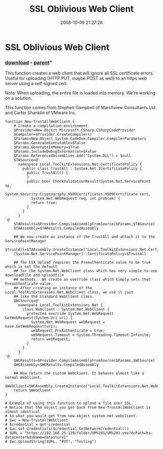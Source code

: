 ﻿---
pid:            634
parent:         633
children:       
poster:         Stephen Campbell
title:          SSL Oblivious Web Client
date:           2008-10-09 21:27:28
format:         posh
---

# SSL Oblivious Web Client

### [download](634.ps1) - [parent](633.md)"

This function creates a web client that will ignore all SSL certificate errors. Useful for uploading (HTTP PUT, maybe POST as well) to an https web server using a self-signed cert.

Note: When uploading, the entire file is loaded into memory.  We're working on a solution.

This function comes from Stephen Campbell of Marchview Consultants Ltd and Carter Shanklin of VMware Inc.

```posh
function New-TrustAllWebClient {
	# Create a compilation environment
	$Provider=New-Object Microsoft.CSharp.CSharpCodeProvider
	$Compiler=$Provider.CreateCompiler()
	$Params=New-Object System.CodeDom.Compiler.CompilerParameters
	$Params.GenerateExecutable=$False
	$Params.GenerateInMemory=$True
	$Params.IncludeDebugInformation=$False
	$Params.ReferencedAssemblies.Add("System.DLL") > $null
	$TASource=@'
	  namespace Local.ToolkitExtensions.Net.CertificatePolicy {
	    public class TrustAll : System.Net.ICertificatePolicy {
	      public TrustAll() { 
	      }
	      public bool CheckValidationResult(System.Net.ServicePoint sp,
	        System.Security.Cryptography.X509Certificates.X509Certificate cert, 
	        System.Net.WebRequest req, int problem) {
	        return true;
	      }
	    }
	  }
'@ 
	$TAResults=$Provider.CompileAssemblyFromSource($Params,$TASource)
	$TAAssembly=$TAResults.CompiledAssembly

	## We now create an instance of the TrustAll and attach it to the ServicePointManager
	$TrustAll=$TAAssembly.CreateInstance("Local.ToolkitExtensions.Net.CertificatePolicy.TrustAll")
	[System.Net.ServicePointManager]::CertificatePolicy=$TrustAll

	## The ESX Upload requires the Preauthenticate value to be true which is not the default
	## for the System.Net.WebClient class which has very simple-to-use downloadFile and uploadfile
	## methods.  We create an override class which simply sets that Preauthenticate value.
	## After creating an instance of the Local.ToolkitExtensions.Net.WebClient class, we use it just
	## like the standard WebClient class.
	$WCSource=@'
	  namespace Local.ToolkitExtensions.Net {
	    class WebClient : System.Net.WebClient {
	      protected override System.Net.WebRequest GetWebRequest(System.Uri uri) {
	        System.Net.WebRequest webRequest = base.GetWebRequest(uri);
	        webRequest.PreAuthenticate = true;
	        webRequest.Timeout = System.Threading.Timeout.Infinite;
	        return webRequest;
	      }
	    }
	  }
'@
	$WCResults=$Provider.CompileAssemblyFromSource($Params,$WCSource)
	$WCAssembly=$WCResults.CompiledAssembly

	## Now return the custom WebClient. It behaves almost like a normal WebClient.
	$WebClient=$WCAssembly.CreateInstance("Local.ToolkitExtensions.Net.WebClient")
	return $WebClient
}

# Example of using this function to upload a file over SSL.
# Notice that the object you get back from New-TrustAllWebClient is almost identical
# to what you would get from new-object system.net.webclient.
# $wc = New-TrustAllWebClient
# $credential = get-credential
# $wc.set_Credentials($credential.GetNetworkCredential())
# $URL = "https://192.168.25.129/folder/VM%201/VM%201.vmx?dcPath=ha-datacenter&dsName=datastore1"
# $wc.UploadString($URL, "PUT", "Testing")
```
